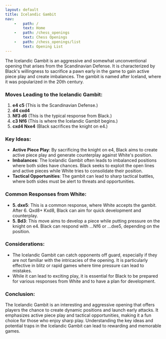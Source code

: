 ```yaml
---
layout: default
title: Icelandic Gambit
nav:
    -   path: /
        text: Home
    -   path: /chess_openings
        text: Chess Openings
    -   path: /chess_openings/list
        text: Opening List
---
```


The Icelandic Gambit is an aggressive and somewhat unconventional opening that arises from the Scandinavian Defense. It is characterized by Black's willingness to sacrifice a pawn early in the game to gain active piece play and create imbalances. The gambit is named after Iceland, where it was popularized in the 20th century.

### Moves Leading to the Icelandic Gambit:

1. **e4 c5** (This is the Scandinavian Defense.)
2. **d4 cxd4**
3. **Nf3 d6** (This is the typical response from Black.)
4. **c3 Nf6** (This is where the Icelandic Gambit begins.)
5. **cxd4 Nxe4** (Black sacrifices the knight on e4.)

### Key Ideas:

- **Active Piece Play**: By sacrificing the knight on e4, Black aims to create active piece play and generate counterplay against White's position.
- **Imbalances**: The Icelandic Gambit often leads to imbalanced positions where both sides have chances. Black seeks to exploit the open lines and active pieces while White tries to consolidate their position.
- **Tactical Opportunities**: The gambit can lead to sharp tactical battles, where both sides must be alert to threats and opportunities.

### Common Responses from White:

- **5. dxe5**: This is a common response, where White accepts the gambit. After 6. Qxd8+ Kxd8, Black can aim for quick development and counterplay.
- **5. Bd3**: This move aims to develop a piece while putting pressure on the knight on e4. Black can respond with ...Nf6 or ...dxe5, depending on the position.

### Considerations:

- The Icelandic Gambit can catch opponents off guard, especially if they are not familiar with the intricacies of the opening. It is particularly effective in blitz or rapid games where time pressure can lead to mistakes.
- While it can lead to exciting play, it is essential for Black to be prepared for various responses from White and to have a plan for development.

### Conclusion:

The Icelandic Gambit is an interesting and aggressive opening that offers players the chance to create dynamic positions and launch early attacks. It emphasizes active piece play and tactical opportunities, making it a fun choice for those who enjoy sharp play. Understanding the key ideas and potential traps in the Icelandic Gambit can lead to rewarding and memorable games.